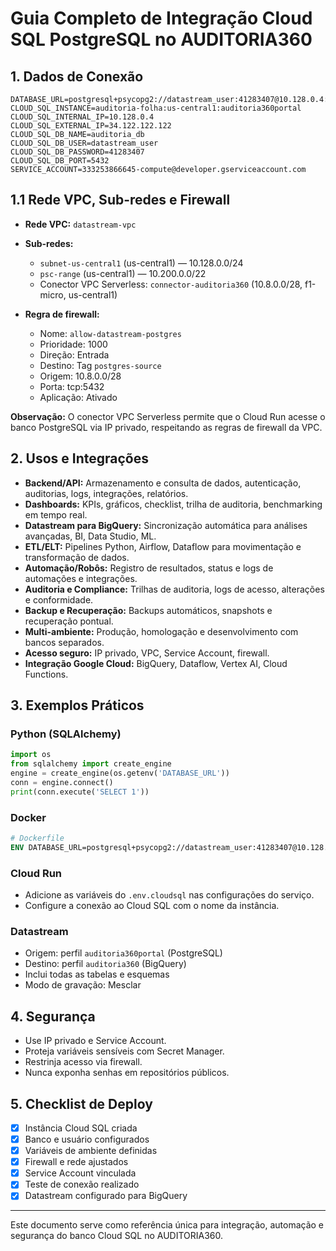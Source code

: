 # Guia Completo de Integração Cloud SQL PostgreSQL no AUDITORIA360

## 1. Dados de Conexão

```
DATABASE_URL=postgresql+psycopg2://datastream_user:41283407@10.128.0.4:5432/auditoria_db
CLOUD_SQL_INSTANCE=auditoria-folha:us-central1:auditoria360portal
CLOUD_SQL_INTERNAL_IP=10.128.0.4
CLOUD_SQL_EXTERNAL_IP=34.122.122.122
CLOUD_SQL_DB_NAME=auditoria_db
CLOUD_SQL_DB_USER=datastream_user
CLOUD_SQL_DB_PASSWORD=41283407
CLOUD_SQL_DB_PORT=5432
SERVICE_ACCOUNT=333253866645-compute@developer.gserviceaccount.com
```

## 1.1 Rede VPC, Sub-redes e Firewall

- **Rede VPC:** `datastream-vpc`
- **Sub-redes:**
    - `subnet-us-central1` (us-central1) — 10.128.0.0/24
    - `psc-range` (us-central1) — 10.200.0.0/22
    - Conector VPC Serverless: `connector-auditoria360` (10.8.0.0/28, f1-micro, us-central1)

- **Regra de firewall:**
    - Nome: `allow-datastream-postgres`
    - Prioridade: 1000
    - Direção: Entrada
    - Destino: Tag `postgres-source`
    - Origem: 10.8.0.0/28
    - Porta: tcp:5432
    - Aplicação: Ativado

**Observação:** O conector VPC Serverless permite que o Cloud Run acesse o banco PostgreSQL via IP privado, respeitando as regras de firewall da VPC.

## 2. Usos e Integrações

- **Backend/API:** Armazenamento e consulta de dados, autenticação, auditorias, logs, integrações, relatórios.
- **Dashboards:** KPIs, gráficos, checklist, trilha de auditoria, benchmarking em tempo real.
- **Datastream para BigQuery:** Sincronização automática para análises avançadas, BI, Data Studio, ML.
- **ETL/ELT:** Pipelines Python, Airflow, Dataflow para movimentação e transformação de dados.
- **Automação/Robôs:** Registro de resultados, status e logs de automações e integrações.
- **Auditoria e Compliance:** Trilhas de auditoria, logs de acesso, alterações e conformidade.
- **Backup e Recuperação:** Backups automáticos, snapshots e recuperação pontual.
- **Multi-ambiente:** Produção, homologação e desenvolvimento com bancos separados.
- **Acesso seguro:** IP privado, VPC, Service Account, firewall.
- **Integração Google Cloud:** BigQuery, Dataflow, Vertex AI, Cloud Functions.

## 3. Exemplos Práticos

### Python (SQLAlchemy)
```python
import os
from sqlalchemy import create_engine
engine = create_engine(os.getenv('DATABASE_URL'))
conn = engine.connect()
print(conn.execute('SELECT 1'))
```

### Docker
```dockerfile
# Dockerfile
ENV DATABASE_URL=postgresql+psycopg2://datastream_user:41283407@10.128.0.4:5432/auditoria_db
```

### Cloud Run
- Adicione as variáveis do `.env.cloudsql` nas configurações do serviço.
- Configure a conexão ao Cloud SQL com o nome da instância.

### Datastream
- Origem: perfil `auditoria360portal` (PostgreSQL)
- Destino: perfil `auditoria360` (BigQuery)
- Inclui todas as tabelas e esquemas
- Modo de gravação: Mesclar

## 4. Segurança
- Use IP privado e Service Account.
- Proteja variáveis sensíveis com Secret Manager.
- Restrinja acesso via firewall.
- Nunca exponha senhas em repositórios públicos.

## 5. Checklist de Deploy
- [x] Instância Cloud SQL criada
- [x] Banco e usuário configurados
- [x] Variáveis de ambiente definidas
- [x] Firewall e rede ajustados
- [x] Service Account vinculada
- [x] Teste de conexão realizado
- [x] Datastream configurado para BigQuery

---
Este documento serve como referência única para integração, automação e segurança do banco Cloud SQL no AUDITORIA360.
